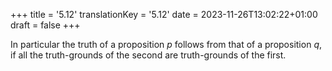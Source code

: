 +++
title = '5.12'
translationKey = '5.12'
date = 2023-11-26T13:02:22+01:00
draft = false
+++

In particular the truth of a proposition <span class="mathmode"><var>p</var></span> follows from that of a proposition <span class="mathmode"><var>q</var></span>, if all the truth-grounds of the second are truth-grounds of the first.
